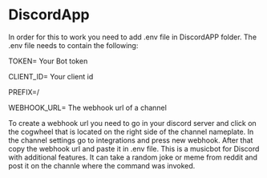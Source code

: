 # DiscordApp


In order for this to work you need to add .env file in DiscordAPP folder.
The .env file needs to contain the following:

TOKEN= Your Bot token

CLIENT_ID= Your client id

PREFIX=/ 

WEBHOOK_URL= The webhook url of a channel  

To create a webhook url you need to go in your discord server and click on the cogwheel that is located on the right side of the channel nameplate. In the channel settings go to integrations and press new webhook. After that copy the webhook url and paste it in .env file.
This is a musicbot for Discord with additional features.
It can take a random joke or meme from reddit and post it on the channle where the command was invoked.

